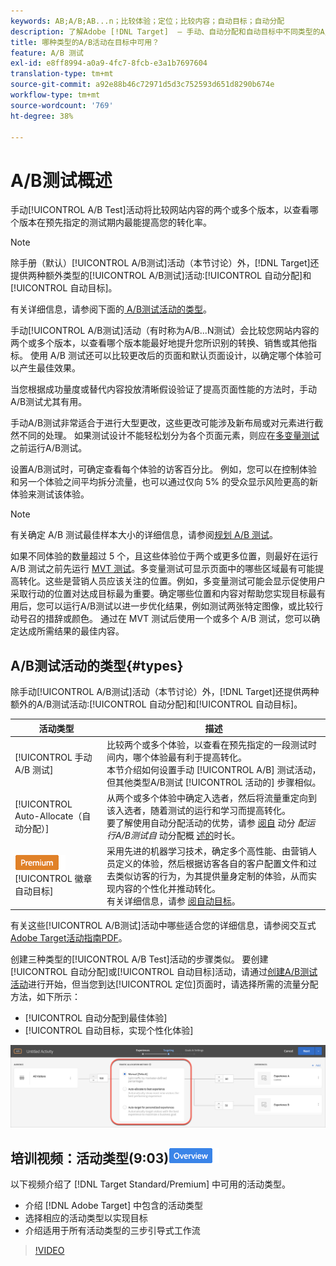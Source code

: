 ```yaml
---
keywords: AB;A/B;AB...n；比较体验；定位；比较内容；自动目标；自动分配
description: 了解Adobe [!DNL Target]  — 手动、自动分配和自动目标中不同类型的A/B测试活动。 选择适合您的。
title: 哪种类型的A/B活动在目标中可用？
feature: A/B 测试
exl-id: e8ff8994-a0a9-4fc7-8fcb-e3a1b7697604
translation-type: tm+mt
source-git-commit: a92e88b46c72971d5d3c752593d651d8290b674e
workflow-type: tm+mt
source-wordcount: '769'
ht-degree: 38%

---
```


# A/B测试概述

手动[!UICONTROL A/B Test]活动将比较网站内容的两个或多个版本，以查看哪个版本在预先指定的测试期内最能提高您的转化率。

>[!NOTE]
>
>除手册（默认）[!UICONTROL A/B测试]活动（本节讨论）外，[!DNL Target]还提供两种额外类型的[!UICONTROL A/B测试]活动:[!UICONTROL 自动分配]和[!UICONTROL 自动目标]。
>
>有关详细信息，请参阅下面的[ A/B测试活动的类型](#types)。

手动[!UICONTROL A/B测试]活动（有时称为A/B...N测试）会比较您网站内容的两个或多个版本，以查看哪个版本能最好地提升您所识别的转换、销售或其他指标。 使用 A/B 测试还可以比较更改后的页面和默认页面设计，以确定哪个体验可以产生最佳效果。

当您根据成功量度或替代内容投放清晰假设验证了提高页面性能的方法时，手动A/B测试尤其有用。

手动A/B测试非常适合于进行大型更改，这些更改可能涉及新布局或对元素进行截然不同的处理。 如果测试设计不能轻松划分为各个页面元素，则应在[多变量测试](/help/c-activities/c-multivariate-testing/multivariate-testing.md)之前运行A/B测试。

设置A/B测试时，可确定查看每个体验的访客百分比。 例如，您可以在控制体验和另一个体验之间平均拆分流量，也可以通过仅向 5% 的受众显示风险更高的新体验来测试该体验。

>[!NOTE]
>
>有关确定 A/B 测试最佳样本大小的详细信息，请参阅[规划 A/B 测试](/help/c-activities/t-test-ab/sample-size-determination.md)。

如果不同体验的数量超过 5 个，且这些体验位于两个或更多位置，则最好在运行 A/B 测试之前先运行 [MVT 测试](/help/c-activities/c-multivariate-testing/multivariate-testing.md)。多变量测试可显示页面中的哪些区域最有可能提高转化。这些是营销人员应该关注的位置。例如，多变量测试可能会显示促使用户采取行动的位置对达成目标最为重要。确定哪些位置和内容对帮助您实现目标最有用后，您可以运行A/B测试以进一步优化结果，例如测试两张特定图像，或比较行动号召的措辞或颜色。 通过在 MVT 测试后使用一个或多个 A/B 测试，您可以确定达成所需结果的最佳内容。

## A/B测试活动的类型{#types}

除手动[!UICONTROL A/B测试]活动（本节讨论）外，[!DNL Target]还提供两种额外的A/B测试活动:[!UICONTROL 自动分配]和[!UICONTROL 自动目标]。

| 活动类型 | 描述 |
| --- | --- |
| [!UICONTROL 手动 A/B 测试] | 比较两个或多个体验，以查看在预先指定的一段测试时间内，哪个体验最有利于提高转化。<br>本节介绍如何设置手动 [!UICONTROL A/B] 测试活动，但其他类型A/B测试 [!UICONTROL 活动的] 步骤相似。 |
| [!UICONTROL Auto-Allocate（自动分配）] | 从两个或多个体验中确定入选者，然后将流量重定向到该入选者，随着测试的运行和学习而提高转化。<br>要了解使用自动分配活动的优势，请参 [阅自](/help/c-activities/t-test-ab/sample-size-determination.md#auto-allocate) 动分 *配运行A/B测试自* 动分配概 [述的](/help/c-activities/automated-traffic-allocation/automated-traffic-allocation.md)时长。 |
| ![高级](/help/assets/premium.png) [!UICONTROL 徽章自动目标] | 采用先进的机器学习技术，确定多个高性能、由营销人员定义的体验，然后根据访客各自的客户配置文件和过去类似访客的行为，为其提供量身定制的体验，从而实现内容的个性化并推动转化。<br>有关详细信息，请参 [阅自动目标](/help/c-activities/auto-target/auto-target-to-optimize.md)。 |

有关这些[!UICONTROL A/B测试]活动中哪些适合您的详细信息，请参阅交互式[Adobe Target活动指南PDF](/help/c-activities/target-activities-guide.md)。

创建三种类型的[!UICONTROL A/B Test]活动的步骤类似。 要创建[!UICONTROL 自动分配]或[!UICONTROL 自动目标]活动，请通过[创建A/B测试活动](/help/c-activities/t-test-ab/t-test-create-ab/test-create-ab.md)进行开始，但当您到达[!UICONTROL 定位]页面时，请选择所需的流量分配方法，如下所示：

* [!UICONTROL 自动分配到最佳体验]
* [!UICONTROL 自动目标，实现个性化体验]

![流量分配方法设置](/help/c-activities/t-test-ab/t-test-create-ab/assets/traffic-allocation-method.png)

## 培训视频：活动类型(9:03)![概述徽章](/help/assets/overview.png)

以下视频介绍了 [!DNL Target Standard/Premium] 中可用的活动类型。

* 介绍 [!DNL Adobe Target] 中包含的活动类型
* 选择相应的活动类型以实现目标
* 介绍适用于所有活动类型的三步引导式工作流

>[!VIDEO](https://video.tv.adobe.com/v/17386)
